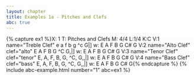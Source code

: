 ```yaml
---
layout: chapter
title: Examples 1a - Pitches and Clefs
abc: true
---
```


{% capture ex1 %}X: 1
T: Pitches and Clefs
M: 4/4
L:1/4
K:C
V:1 name="Treble Clef"
e a f b g ^c G|]
w: E A F B G C# G
V:2 name="Alto Clef" clef="alto"
E A F B G ^C G,|]
w: E A F B G C# G
V:3 name="Tenor Clef" clef="tenor"
E, A, F, B, G, ^C, G,,|]
w: E A F B G C# G
V:4 name="Bass Clef" clef="bass"
E, A, F, B, G, ^C, G,,|]
w: E A F B G C# G{% endcapture %}
{% include abc-example.html number="1" abc=ex1 %}